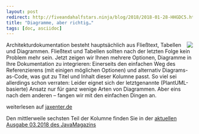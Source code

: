 ```yaml
---
layout: post
redirect: http://fiveandahalfstars.ninja/blog/2018/2018-01-28-HHGDC5.html
title: "Diagramme, aber richtig…"
tags: [doc, asciidoc]
---
```


<img src="https://jaxenter.de/wp-content/uploads/2017/10/HHGDC.png" style="float: right; max-width:100%;" />

Architekturdokumentation besteht hauptsächlich aus Fließtext, Tabellen und Diagrammen. Fließtext und Tabellen sollten nach der letzten Folge kein Problem mehr sein. Jetzt zeigen wir Ihnen mehrere Optionen, Diagramme in Ihre Dokumentation zu integrieren: Einerseits den einfachen Weg des Referenzierens (mit einigen möglichen Optionen) und alternativ Diagrams-as-Code, was gut zu Titel und Inhalt dieser Kolumne passt. So viel sei allerdings schon verraten: Leider eignet sich der letztgenannte (PlantUML-basierte) Ansatz nur für ganz wenige Arten von Diagrammen. Aber eins nach dem anderen – fangen wir mit den einfachen Dingen an.

weiterlesen auf [jaxenter.de](https://jaxenter.de/hitchhikers-guide-docs-code-diagramme-66357)

Den mittlerweile sechsten Teil der Kolumne finden Sie in der [aktuellen Ausgabe 03.2018 des JavaMagazins](https://jaxenter.de/magazine/java-magazin/)
